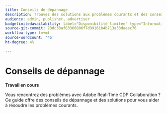 ```yaml
---
title: Conseils de dépannage
description: Trouvez des solutions aux problèmes courants et des conseils de dépannage pour Adobe Real-Time CDP Collaboration
audience: admin, publisher, advertiser
badgelimitedavailability: label="Disponibilité limitée" type="Informative" url="https://helpx.adobe.com/legal/product-descriptions/real-time-customer-data-platform-collaboration.html newtab=true"
source-git-commit: 23dc33af83366806f7d99161b4b713a33daeec76
workflow-type: tm+mt
source-wordcount: '45'
ht-degree: 4%

---
```



# Conseils de dépannage

**Travail en cours**

Vous rencontrez des problèmes avec Adobe Real-Time CDP Collaboration ? Ce guide offre des conseils de dépannage et des solutions pour vous aider à résoudre les problèmes courants.
